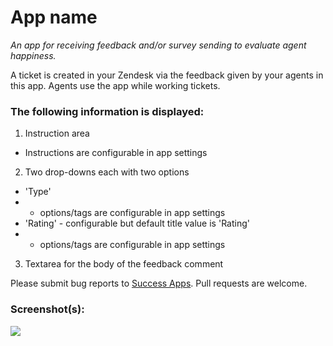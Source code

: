 # App name

*An app for receiving feedback and/or survey sending to evaluate agent happiness.*

A ticket is created in your Zendesk via the feedback given by your agents in this app. Agents use the app while working tickets.

### The following information is displayed:

1. Instruction area
 - Instructions are configurable in app settings
2. Two drop-downs each with two options
 - 'Type'
 - - options/tags are configurable in app settings
 - 'Rating' - configurable but default title value is 'Rating'
 - - options/tags are configurable in app settings
3. Textarea for the body of the feedback comment


Please submit bug reports to [Success Apps](mailto:bugs@successapps.zendesk.com). Pull requests are welcome.

### Screenshot(s):

![](http://g.recordit.co/zTlJIeHyad.gif)